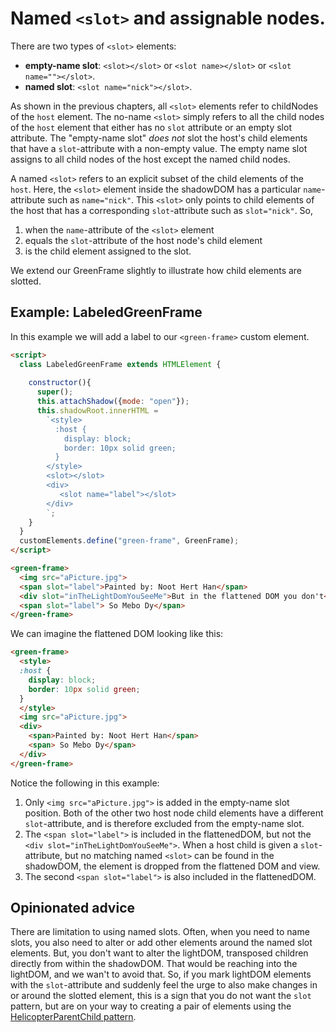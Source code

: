# Named `<slot>` and assignable nodes.

There are two types of `<slot>` elements: 
* **empty-name slot**: `<slot></slot>` or `<slot name></slot>` or `<slot name=""></slot>`.
* **named slot**: `<slot name="nick"></slot>`.

As shown in the previous chapters, 
all `<slot>` elements refer to childNodes of the `host` element.
The no-name `<slot>` simply refers to all the child nodes of the `host` element
that either has no `slot` attribute or an empty slot attribute.
The "empty-name slot" *does not* slot the host's child elements that have a `slot`-attribute
with a non-empty value. The empty name slot assigns to all child nodes of the host 
except the named child nodes.

A named `<slot>` refers to an explicit subset of the child elements of the `host`.
Here, the `<slot>` element inside the shadowDOM has a particular `name`-attribute such as `name="nick"`.
This `<slot>` only points to child elements of the host that has a corresponding 
`slot`-attribute such as `slot="nick"`.
So,
1) when the `name`-attribute of the `<slot>` element 
2) equals the `slot`-attribute of the host node's child element 
3) is the child element assigned to the slot.

We extend our GreenFrame slightly to illustrate how child elements are slotted.

## Example: LabeledGreenFrame
In this example we will add a label to our `<green-frame>` custom element.

```html
<script>
  class LabeledGreenFrame extends HTMLElement {       
    
    constructor(){
      super();
      this.attachShadow({mode: "open"});
      this.shadowRoot.innerHTML =             
        `<style>
          :host {
            display: block;                                  
            border: 10px solid green;
          }
        </style>
        <slot></slot>
        <div>
           <slot name="label"></slot>    
        </div>
        `;                      
    }
  }
  customElements.define("green-frame", GreenFrame);
</script>

<green-frame>
  <img src="aPicture.jpg">
  <span slot="label">Painted by: Noot Hert Han</span>
  <div slot="inTheLightDomYouSeeMe">But in the flattened DOM you don't</div>
  <span slot="label"> So Mebo Dy</span>
</green-frame>
```

We can imagine the flattened DOM looking like this:
```html
<green-frame>
  <style>
  :host {
    display: block;                                  
    border: 10px solid green;
  }
  </style>
  <img src="aPicture.jpg">
  <div>
    <span>Painted by: Noot Hert Han</span>
    <span> So Mebo Dy</span>
  </div>
</green-frame>
```
Notice the following in this example:
1. Only `<img src="aPicture.jpg">` is added in the empty-name slot position.
Both of the other two host node child elements have a different `slot`-attribute, 
and is therefore excluded from the empty-name slot.
2. The `<span slot="label">` is included in the flattenedDOM, but 
not the `<div slot="inTheLightDomYouSeeMe">`. 
When a host child is given a `slot`-attribute, but 
no matching named `<slot>` can be found in the shadowDOM, 
the element is dropped from the flattened DOM and view.
3. The second `<span slot="label">` is also included in the flattenedDOM.

## Opinionated advice
There are limitation to using named slots. 
Often, when you need to name slots, you also need to alter or add other elements
around the named slot elements.
But, you don't want to alter the lightDOM, transposed children directly from within the shadowDOM.
That would be reaching into the lightDOM, and we wan't to avoid that.
So, if you mark lightDOM elements with the `slot`-attribute and suddenly feel the urge to 
also make changes in or around the slotted element, this is a sign that you do not want the `slot`
pattern, but are on your way to creating a pair of elements using the [HelicopterParentChild pattern](../chapter6_html_comp/Pattern2_HelicopterParentChild.md).

<!--
All `<slot>` elements refer to children elements of the `host` element in the lightDOM.
The no-name `<slot>` simply refers to all the children of the `host` element.
"Named slots" refer to the children (or descendants) of the `host` element 
that has an attribute called `slot` with the same value as the `name` attribute 
of the slot in the shadowDOM inside the custom element. 
-->